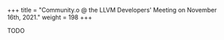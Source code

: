 +++
title = "Community.o @ the LLVM Developers' Meeting on November 16th, 2021."
weight = 198
+++

TODO
